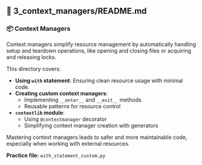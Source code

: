 ## 📁 3_context_managers/README.md

### 📦 Context Managers

Context managers simplify resource management by automatically handling setup and teardown operations, like opening and closing files or acquiring and releasing locks.

This directory covers:

- **Using `with` statement**: Ensuring clean resource usage with minimal code.
- **Creating custom context managers**:
  - Implementing `__enter__` and `__exit__` methods
  - Reusable patterns for resource control
- **`contextlib` module**:
  - Using `@contextmanager` decorator
  - Simplifying context manager creation with generators

Mastering context managers leads to safer and more maintainable code, especially when working with external resources.

**Practice file:** `with_statement_custom.py`